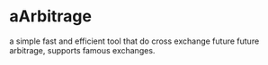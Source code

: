 # aArbitrage
a simple fast and efficient tool that do cross exchange future future arbitrage, supports famous exchanges. 
